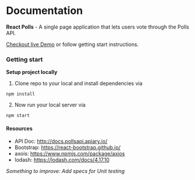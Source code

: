 # Documentation
**React Polls** - A single page application that lets users vote through the Polls API.

[Checkout live Demo](https://react-polls.netlify.com/) or follow getting start instructions.

### Getting start
**Setup project locally**

1. Clone repo to your local and install dependencies via

```
npm install
```
2. Now run your local server via

```
npm start
```

#### Resources
* API Doc: http://docs.pollsapi.apiary.io/
* Bootstrap: https://react-bootstrap.github.io/
* axois: https://www.npmjs.com/package/axios
* lodash: https://lodash.com/docs/4.17.10

*Something to improve: Add specs for Unit testing*
